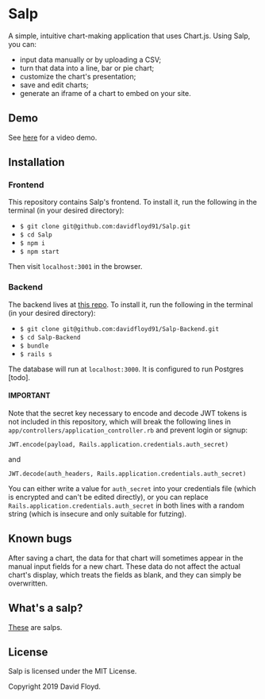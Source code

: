 # Salp

A simple, intuitive chart-making application that uses Chart.js. Using Salp, you can:

+ input data manually or by uploading a CSV;
+ turn that data into a line, bar or pie chart;
+ customize the chart's presentation;
+ save and edit charts;
+ generate an iframe of a chart to embed on your site.

## Demo

See [here](https://www.youtube.com/watch?v=1zRdEr1ctiY) for a video demo.

## Installation
### Frontend

This repository contains Salp's frontend. To install it, run the following in the terminal (in your desired directory):

+ `$ git clone git@github.com:davidfloyd91/Salp.git`
+ `$ cd Salp`
+ `$ npm i`
+ `$ npm start`

Then visit `localhost:3001` in the browser.

### Backend

The backend lives at [this repo](https://github.com/davidfloyd91/Salp-Backend). To install it, run the following in the terminal (in your desired directory):

+ `$ git clone git@github.com:davidfloyd91/Salp-Backend.git`
+ `$ cd Salp-Backend`
+ `$ bundle`
+ `$ rails s`

The database will run at `localhost:3000`. It is configured to run Postgres [todo].

#### IMPORTANT

Note that the secret key necessary to encode and decode JWT tokens is not included in this repository, which will break the following lines in `app/controllers/application_controller.rb` and prevent login or signup:

`JWT.encode(payload, Rails.application.credentials.auth_secret)`

and

`JWT.decode(auth_headers, Rails.application.credentials.auth_secret)`

You can either write a value for `auth_secret` into your credentials file (which is encrypted and can't be edited directly), or you can replace `Rails.application.credentials.auth_secret` in both lines with a random string (which is insecure and only suitable for futzing).

## Known bugs

After saving a chart, the data for that chart will sometimes appear in the manual input fields for a new chart. These data do not affect the actual chart's display, which treats the fields as blank, and they can simply be overwritten.

## What's a salp?

[These](http://planktonchronicles.org/en/episode/salps-exploding-populations/) are salps.

## License

Salp is licensed under the MIT License.

Copyright 2019 David Floyd.
